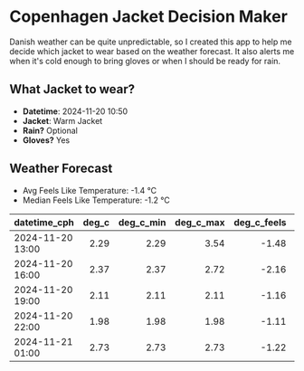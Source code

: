
# Copenhagen Jacket Decision Maker

Danish weather can be quite unpredictable, so I created this app to help me decide which jacket to wear based on the weather forecast. 
It also alerts me when it's cold enough to bring gloves or when I should be ready for rain.

## What Jacket to wear?

- **Datetime**: 2024-11-20 10:50
- **Jacket**: Warm Jacket
- **Rain?** Optional
- **Gloves?** Yes

## Weather Forecast
- Avg Feels Like Temperature: -1.4 °C
- Median Feels Like Temperature: -1.2 °C

| datetime_cph     |   deg_c |   deg_c_min |   deg_c_max |   deg_c_feels | weather   | wind   | rain   |
|:-----------------|--------:|------------:|------------:|--------------:|:----------|:-------|:-------|
| 2024-11-20 13:00 |    2.29 |        2.29 |        3.54 |         -1.48 | Rain      | Low    | Low    |
| 2024-11-20 16:00 |    2.37 |        2.37 |        2.72 |         -2.16 | Clouds    | Medium | None   |
| 2024-11-20 19:00 |    2.11 |        2.11 |        2.11 |         -1.16 | Clouds    | Low    | None   |
| 2024-11-20 22:00 |    1.98 |        1.98 |        1.98 |         -1.11 | Snow      | Low    | None   |
| 2024-11-21 01:00 |    2.73 |        2.73 |        2.73 |         -1.22 | Snow      | Low    | None   |
        